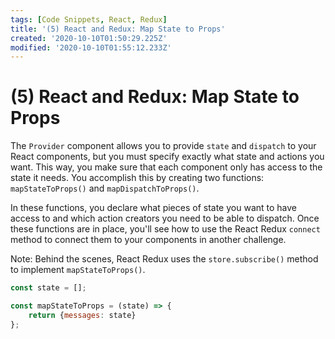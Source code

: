```yaml
---
tags: [Code Snippets, React, Redux]
title: '(5) React and Redux: Map State to Props'
created: '2020-10-10T01:50:29.225Z'
modified: '2020-10-10T01:55:12.233Z'
---
```


(5) React and Redux: Map State to Props
=======================================

The `Provider` component allows you to provide `state` and `dispatch` to your React components, but you must specify exactly what state and actions you want. This way, you make sure that each component only has access to the state it needs. You accomplish this by creating two functions: `mapStateToProps()` and `mapDispatchToProps()`.

In these functions, you declare what pieces of state you want to have access to and which action creators you need to be able to dispatch. Once these functions are in place, you'll see how to use the React Redux `connect` method to connect them to your components in another challenge.

Note: Behind the scenes, React Redux uses the `store.subscribe()` method to implement `mapStateToProps()`.

``` javascript
const state = [];

const mapStateToProps = (state) => {
    return {messages: state}
};

```
